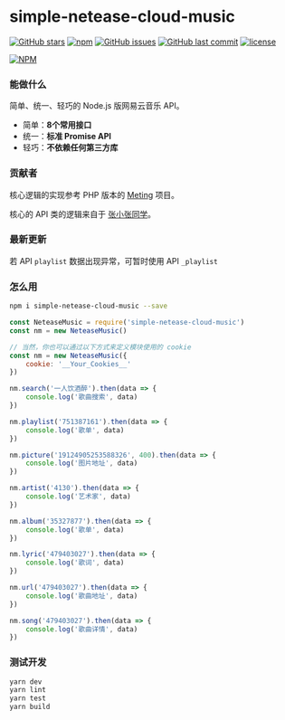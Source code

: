 # simple-netease-cloud-music

[![GitHub stars](https://img.shields.io/github/stars/surmon-china/simple-netease-cloud-music.svg?style=for-the-badge)](https://github.com/surmon-china/simple-netease-cloud-music/stargazers)
[![npm](https://img.shields.io/npm/v/simple-netease-cloud-music?color=%23c7343a&label=npm&style=for-the-badge)](https://www.npmjs.com/package/simple-netease-cloud-music)
[![GitHub issues](https://img.shields.io/github/issues-raw/surmon-china/simple-netease-cloud-music.svg?style=for-the-badge)](https://github.com/surmon-china/simple-netease-cloud-music/issues)
[![GitHub last commit](https://img.shields.io/github/last-commit/surmon-china/simple-netease-cloud-music.svg?style=for-the-badge)](https://github.com/surmon-china/simple-netease-cloud-music)
[![license](https://img.shields.io/github/license/mashape/apistatus.svg?style=for-the-badge)](https://github.com/surmon-china/simple-netease-cloud-music/blob/master/LICENSE)


[![NPM](https://nodei.co/npm/simple-netease-cloud-music.png?downloads=true&downloadRank=true&stars=true)](https://nodei.co/npm/simple-netease-cloud-music/)

### 能做什么

简单、统一、轻巧的 Node.js 版网易云音乐 API。

- 简单：**8个常用接口**
- 统一：**标准 Promise API**
- 轻巧：**不依赖任何第三方库**

### 贡献者

核心逻辑的实现参考 PHP 版本的 [Meting](https://github.com/metowolf/Meting) 项目。

核心的 API 类的逻辑来自于 [张小张同学](https://github.com/ritayzy)。

### 最新更新

若 API `playlist` 数据出现异常，可暂时使用 API `_playlist`

### 怎么用

```bash
npm i simple-netease-cloud-music --save
```

```javascript
const NeteaseMusic = require('simple-netease-cloud-music')
const nm = new NeteaseMusic()

// 当然，你也可以通过以下方式来定义模块使用的 cookie
const nm = new NeteaseMusic({
    cookie: '__Your_Cookies__'
})

nm.search('一人饮酒醉').then(data => {
    console.log('歌曲搜索', data)
})

nm.playlist('751387161').then(data => {
    console.log('歌单', data)
})

nm.picture('19124905253588326', 400).then(data => {
    console.log('图片地址', data)
})

nm.artist('4130').then(data => {
    console.log('艺术家', data)
})

nm.album('35327877').then(data => {
    console.log('歌单', data)
})

nm.lyric('479403027').then(data => {
    console.log('歌词', data)
})

nm.url('479403027').then(data => {
    console.log('歌曲地址', data)
})

nm.song('479403027').then(data => {
    console.log('歌曲详情', data)
})
```

### 测试开发

```bash
yarn dev
yarn lint
yarn test
yarn build
```

